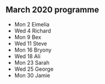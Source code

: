 ## March 2020 programme

* Mon 2 Eimelia
* Wed 4 Richard
* Mon 9 Bex
* Wed 11 Steve
* Mon 16 Bryony
* Wed 18 Ali
* Mon 23 Sarah
* Wed 25 George
* Mon 30 Jamie
